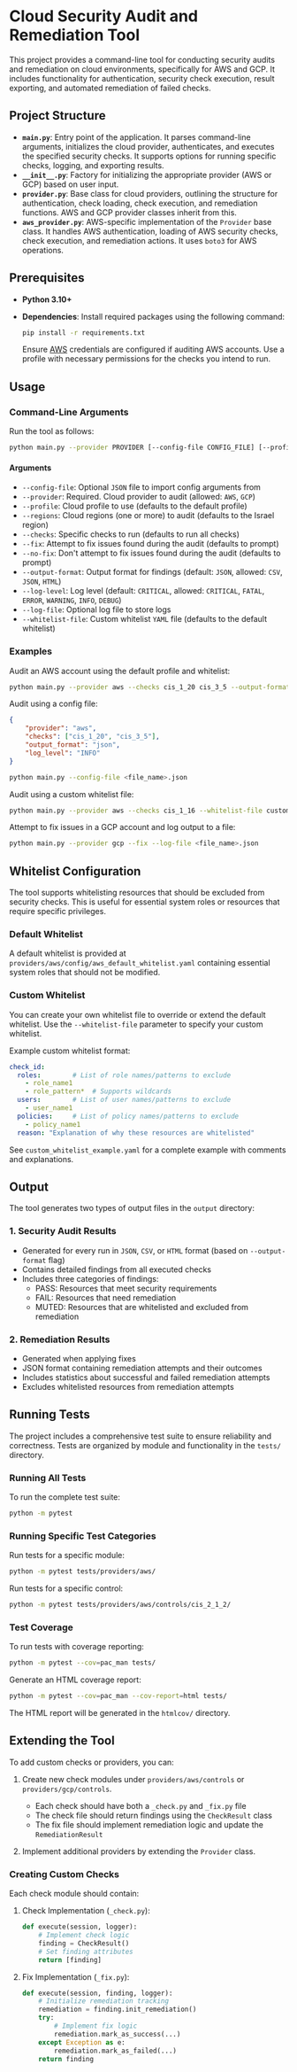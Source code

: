 # Cloud Security Audit and Remediation Tool

This project provides a command-line tool for conducting security audits and remediation on cloud environments, specifically for AWS and GCP. It includes functionality for authentication, security check execution, result exporting, and automated remediation of failed checks.

## Project Structure

- **`main.py`**: Entry point of the application. It parses command-line arguments, initializes the cloud provider, authenticates, and executes the specified security checks. It supports options for running specific checks, logging, and exporting results.
- **`__init__.py`**: Factory for initializing the appropriate provider (AWS or GCP) based on user input.
- **`provider.py`**: Base class for cloud providers, outlining the structure for authentication, check loading, check execution, and remediation functions. AWS and GCP provider classes inherit from this.
- **`aws_provider.py`**: AWS-specific implementation of the `Provider` base class. It handles AWS authentication, loading of AWS security checks, check execution, and remediation actions. It uses `boto3` for AWS operations.

## Prerequisites

- **Python 3.10+**
- **Dependencies**: Install required packages using the following command:

  ```bash
  pip install -r requirements.txt
  ```

  Ensure [AWS](https://docs.aws.amazon.com/cli/latest/userguide/cli-chap-configure.html#cli-configure-quickstart-precedence) credentials are configured if auditing AWS accounts. Use a profile with necessary permissions for the checks you intend to run.

## Usage

### Command-Line Arguments

Run the tool as follows:

```bash
python main.py --provider PROVIDER [--config-file CONFIG_FILE] [--profile PROFILE] [--regions REGIONS [REGIONS ...]] [--checks CHECKS [CHECKS ...]] [--output-format OUTPUT_FORMAT] [--log-level LOG_LEVEL] [--log-file LOG_FILE] [--whitelist-file WHITELIST_FILE] [--fix | --no-fix]
```

#### Arguments
- `--config-file`: Optional `JSON` file to import config arguments from
- `--provider`: Required. Cloud provider to audit (allowed: `AWS`, `GCP`)
- `--profile`: Cloud profile to use (defaults to the default profile)
- `--regions`: Cloud regions (one or more) to audit (defaults to the Israel region)
- `--checks`: Specific checks to run (defaults to run all checks)
- `--fix`: Attempt to fix issues found during the audit (defaults to prompt)
- `--no-fix`: Don't attempt to fix issues found during the audit (defaults to prompt)
- `--output-format`: Output format for findings (default: `JSON`, allowed: `CSV`, `JSON`, `HTML`)
- `--log-level`: Log level (default: `CRITICAL`, allowed: `CRITICAL`, `FATAL`, `ERROR`, `WARNING`, `INFO`, `DEBUG`)
- `--log-file`: Optional log file to store logs
- `--whitelist-file`: Custom whitelist `YAML` file (defaults to the default whitelist)

### Examples

Audit an AWS account using the default profile and whitelist:

```bash
python main.py --provider aws --checks cis_1_20 cis_3_5 --output-format json --log-level info
```

Audit using a config file:

```json
{
    "provider": "aws",
    "checks": ["cis_1_20", "cis_3_5"],
    "output_format": "json",
    "log_level": "INFO"
}
```
```bash
python main.py --config-file <file_name>.json
```

Audit using a custom whitelist file:

```bash
python main.py --provider aws --checks cis_1_16 --whitelist-file custom_whitelist.yaml
```

Attempt to fix issues in a GCP account and log output to a file:

```bash
python main.py --provider gcp --fix --log-file <file_name>.json
```

## Whitelist Configuration

The tool supports whitelisting resources that should be excluded from security checks. This is useful for essential system roles or resources that require specific privileges.

### Default Whitelist

A default whitelist is provided at `providers/aws/config/aws_default_whitelist.yaml` containing essential system roles that should not be modified.

### Custom Whitelist

You can create your own whitelist file to override or extend the default whitelist. Use the `--whitelist-file` parameter to specify your custom whitelist.

Example custom whitelist format:
```yaml
check_id:
  roles:        # List of role names/patterns to exclude
    - role_name1
    - role_pattern*  # Supports wildcards
  users:        # List of user names/patterns to exclude
    - user_name1
  policies:     # List of policy names/patterns to exclude
    - policy_name1
  reason: "Explanation of why these resources are whitelisted"
```

See `custom_whitelist_example.yaml` for a complete example with comments and explanations.

## Output

The tool generates two types of output files in the `output` directory:

### 1. Security Audit Results
- Generated for every run in `JSON`, `CSV`, or `HTML` format (based on `--output-format` flag)
- Contains detailed findings from all executed checks
- Includes three categories of findings:
  - PASS: Resources that meet security requirements
  - FAIL: Resources that need remediation
  - MUTED: Resources that are whitelisted and excluded from remediation

### 2. Remediation Results
- Generated when applying fixes
- JSON format containing remediation attempts and their outcomes
- Includes statistics about successful and failed remediation attempts
- Excludes whitelisted resources from remediation attempts

## Running Tests

The project includes a comprehensive test suite to ensure reliability and correctness. Tests are organized by module and functionality in the `tests/` directory.

### Running All Tests

To run the complete test suite:

```bash
python -m pytest
```

### Running Specific Test Categories

Run tests for a specific module:
```bash
python -m pytest tests/providers/aws/
```

Run tests for a specific control:
```bash
python -m pytest tests/providers/aws/controls/cis_2_1_2/
```

### Test Coverage

To run tests with coverage reporting:
```bash
python -m pytest --cov=pac_man tests/
```

Generate an HTML coverage report:
```bash
python -m pytest --cov=pac_man --cov-report=html tests/
```

The HTML report will be generated in the `htmlcov/` directory.




## Extending the Tool

To add custom checks or providers, you can:

1. Create new check modules under `providers/aws/controls` or `providers/gcp/controls`.
   - Each check should have both a `_check.py` and `_fix.py` file
   - The check file should return findings using the `CheckResult` class
   - The fix file should implement remediation logic and update the `RemediationResult`

2. Implement additional providers by extending the `Provider` class.

### Creating Custom Checks

Each check module should contain:

1. Check Implementation (`_check.py`):
   ```python
   def execute(session, logger):
       # Implement check logic
       finding = CheckResult()
       # Set finding attributes
       return [finding]
   ```

2. Fix Implementation (`_fix.py`):
   ```python
   def execute(session, finding, logger):
       # Initialize remediation tracking
       remediation = finding.init_remediation()
       try:
           # Implement fix logic
           remediation.mark_as_success(...)
       except Exception as e:
           remediation.mark_as_failed(...)
       return finding
